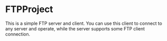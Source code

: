 # FTPProject
This is a simple FTP server and client. You can use this client to connect to any server and operate, while the server supports some FTP client connection.
